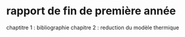 # rapport de fin de première année
chaptitre 1 : bibliographie
chapitre 2 : reduction du modèle thermique
